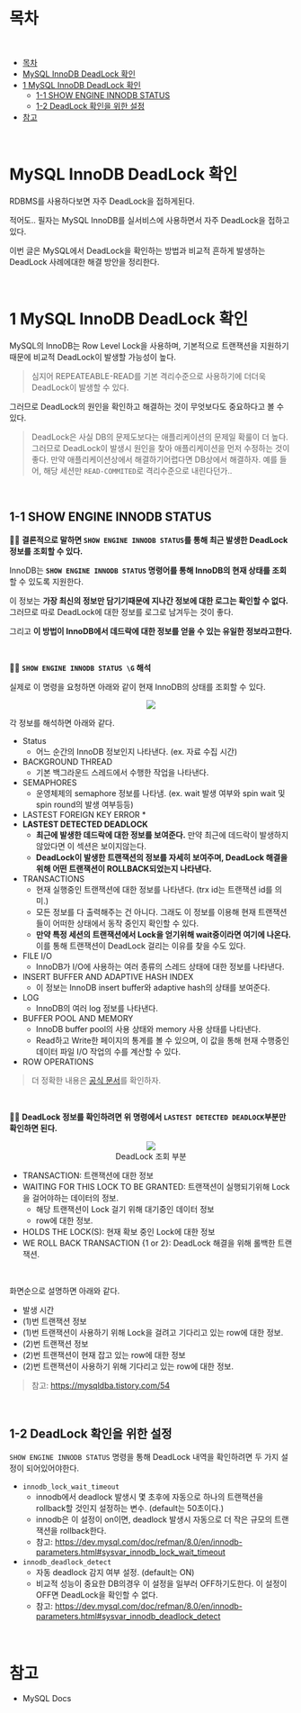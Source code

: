 # 목차

<br>

- [목차](#목차)
- [MySQL InnoDB DeadLock 확인](#mysql-innodb-deadlock-확인)
- [1 MySQL InnoDB DeadLock 확인](#1-mysql-innodb-deadlock-확인)
  - [1-1 SHOW ENGINE INNODB STATUS](#1-1-show-engine-innodb-status)
  - [1-2 DeadLock 확인을 위한 설정](#1-2-deadlock-확인을-위한-설정)
- [참고](#참고)

<br>

# MySQL InnoDB DeadLock 확인
RDBMS를 사용하다보면 자주 DeadLock을 접하게된다.

적어도.. 필자는 MySQL InnoDB를 실서비스에 사용하면서 자주 DeadLock을 접하고있다.

이번 글은 MySQL에서 DeadLock을 확인하는 방법과 비교적 흔하게 발생하는 DeadLock 사례에대한 해결 방안을 정리한다.

<br>

# 1 MySQL InnoDB DeadLock 확인
MySQL의 InnoDB는 Row Level Lock을 사용하며, 기본적으로 트랜잭션을 지원하기때문에 비교적 DeadLock이 발생할 가능성이 높다.

> 심지어 REPEATEABLE-READ를 기본 격리수준으로 사용하기에 더더욱 DeadLock이 발생할 수 있다.

그러므로 DeadLock의 원인을 확인하고 해결하는 것이 무엇보다도 중요하다고 볼 수 있다.

> DeadLock은 사실 DB의 문제도보다는 애플리케이션의 문제일 확룰이 더 높다.
> 그러므로 DeadLock이 발생시 원인을 찾아 애플리케이션을 먼저 수정하는 것이 좋다.
> 만약 애플리케이션상에서 해결하기어렵다면 DB상에서 해결하자.
> 예를 들어, 해당 세션만 `READ-COMMITED`로 격리수준으로 내린다던가..

<br>

## 1-1 SHOW ENGINE INNODB STATUS

💁‍♂️ **결론적으로 말하면 `SHOW ENGINE INNODB STATUS`를 통해 최근 발생한 DeadLock 정보를 조회할 수 있다.**

InnoDB는 **`SHOW ENGINE INNODB STATUS` 명령어를 통해 InnoDB의 현재 상태를 조회**할 수 있도록 지원한다.

이 정보는 **가장 최신의 정보만 담기기때문에 지나간 정보에 대한 로그는 확인할 수 없다.** 그러므로 따로 DeadLock에 대한 정보를 로그로 남겨두는 것이 좋다.

그리고 **이 방법이 InnoDB에서 데드락에 대한 정보를 얻을 수 있는 유일한 정보라고한다.**

<br>

💁‍♂️ **`SHOW ENGINE INNODB STATUS \G` 해석**

실제로 이 명령을 요청하면 아래와 같이 현재 InnoDB의 상태를 조회할 수 있다.

<p align="center"><img src="./image/show_engine_innodb_status.png"> </p>

각 정보를 해석하면 아래와 같다.

* Status
  * 어느 순간의 InnoDB 정보인지 나타낸다. (ex. 자료 수집 시간)
* BACKGROUND THREAD
  * 기본 백그라운드 스레드에서 수행한 작업을 나타낸다.
* SEMAPHORES
  * 운영체제의 semaphore 정보를 나타냄. (ex. wait 발생 여부와 spin wait 및 spin round의 발생 여부등등)
* LASTEST FOREIGN KEY ERROR
  * 
* **LASTEST DETECTED DEADLOCK**
  * **최근에 발생한 데드락에 대한 정보를 보여준다.** 만약 최근에 데드락이 발생하지않았다면 이 섹션은 보이지않는다.
  * **DeadLock이 발생한 트랜잭션의 정보를 자세히 보여주며, DeadLock 해결을위해 어떤 트랜잭션이 ROLLBACK되었는지 나타낸다.**
* TRANSACTIONS
  * 현재 실행중인 트랜잭션에 대한 정보를 나타낸다. (trx id는  트랜잭션 id를 의미.)
  * 모든 정보를 다 출력해주는 건 아니다. 그래도 이 정보를 이용해 현재 트랜잭션들이 어떠한 상태에서 동작 중인지 확인할 수 있다.
  * **만약 특정 세션의 트랜잭션에서 Lock을 얻기위해 wait중이라면 여기에 나온다.** 이를 통해 트랜잭션이 DeadLock 걸리는 이유를 찾을 수도 있다.
* FILE I/O
  * InnoDB가 I/O에 사용하는 여러 종류의 스레드 상태에 대한 정보를 나타낸다.
* INSERT BUFFER AND ADAPTIVE HASH INDEX
  * 이 정보는 InnoDB insert buffer와 adaptive hash의 상태를 보여준다.
* LOG
  * InnoDB의 여러 log 정보를 나타낸다. 
* BUFFER POOL AND MEMORY
  * InnoDB buffer pool의 사용 상태와 memory 사용 상태를 나타낸다.
  * Read하고 Write한 페이지의 통계를 볼 수 있으며, 이 값을 통해 현재 수행중인 데이터 파일 I/O 작업의 수를 계산할 수 있다.
* ROW OPERATIONS

> 더 정확한 내용은 [공식 문서](https://dev.mysql.com/doc/refman/8.0/en/innodb-standard-monitor.html)를 확인하자.

<br>

💁‍♂️ **DeadLock 정보를 확인하려면 위 명령에서 `LASTEST DETECTED DEADLOCK`부분만 확인하면 된다.**

<p align="center"><img src="./image/show_engine_innodb_status_dead_lock.png"><br>DeadLock 조회 부분 </p>

* TRANSACTION: 트랜잭션에 대한 정보
* WAITING FOR THIS LOCK TO BE GRANTED: 트랜잭션이 실행되기위해 Lock을 걸어야하는 데이터의 정보.
  * 해당 트랜잭션이 Lock 걸기 위해 대기중인 데이터 정보
  * row에 대한 정보.
* HOLDS THE LOCK(S): 현재 확보 중인 Lock에 대한 정보
* WE ROLL BACK TRANSACTION {1 or 2}: DeadLock 해결을 위해 롤백한 트랜잭션.

<br>

화면순으로 설명하면 아래와 같다.

* 발생 시간
* (1)번 트랜잭션 정보
* (1)번 트랜잭션이 사용하기 위해 Lock을 걸려고 기다리고 있는 row에 대한 정보.
* (2)번 트랜잭션 정보
* (2)번 트랜잭션이 현재 잡고 있는 row에 대한 정보
* (2)번 트랜잭션이 사용하기 위해 기다리고 있는 row에 대한 정보.

> 참고: https://mysqldba.tistory.com/54

<br>

## 1-2 DeadLock 확인을 위한 설정
`SHOW ENGINE INNODB STATUS` 명령을 통해 DeadLock 내역을 확인하려면 두 가지 설정이 되어있어야한다.

* `innodb_lock_wait_timeout`
  * innodb에서 deadlock 발생시 몇 초후에 자동으로 하나의 트랜잭션을 rollback할 것인지 설정하는 변수. (default는 50초이다.)
  * innodb은 이 설정이 on이면, deadlock 발생시 자동으로 더 작은 규모의 트랜잭션을 rollback한다.
  * 참고: https://dev.mysql.com/doc/refman/8.0/en/innodb-parameters.html#sysvar_innodb_lock_wait_timeout
* `innodb_deadlock_detect`
  * 자동 deadlock 감지 여부 설정. (default는 ON)
  * 비교적 성능이 중요한 DB의경우 이 설정을 일부러 OFF하기도한다. 이 설정이 OFF면 DeadLock을 확인할 수 없다.
  * 참고: https://dev.mysql.com/doc/refman/8.0/en/innodb-parameters.html#sysvar_innodb_deadlock_detect

<br>

# 참고
* MySQL Docs


